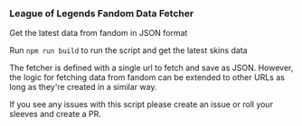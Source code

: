### League of Legends Fandom Data Fetcher

Get the latest data from fandom in JSON format

Run `npm run build` to run the script and get the latest skins data

The fetcher is defined with a single url to fetch and save as JSON. However, the logic for fetching data from fandom can be extended to other URLs as long as they're created in a similar way.

If you see any issues with this script please create an issue or roll your sleeves and create a PR.
